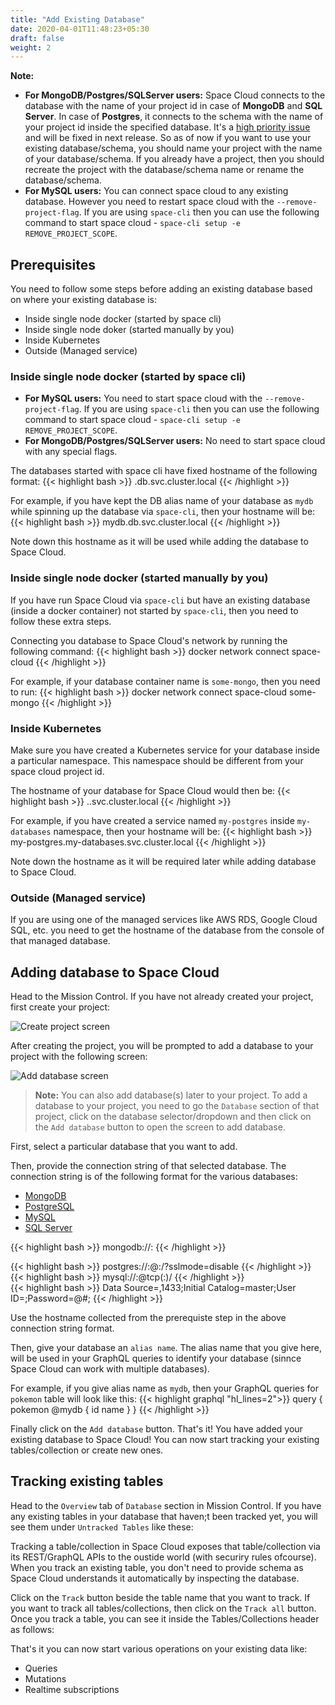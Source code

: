 ```yaml
---
title: "Add Existing Database"
date: 2020-04-01T11:48:23+05:30
draft: false
weight: 2
---
```


**Note:**
- **For MongoDB/Postgres/SQLServer users:** Space Cloud connects to the database with the name of your project id in case of **MongoDB** and **SQL Server**. In case of **Postgres**, it connects to the schema with the name of your project id inside the specified database. It's a [high priority issue]() and will be fixed in next release. So as of now if you want to use your existing database/schema, you should name your project with the name of your database/schema. If you already have a project, then you should recreate the project with the database/schema name or rename the database/schema.
- **For MySQL users:** You can connect space cloud to any existing database. However you need to restart space cloud with the `--remove-project-flag`. If you are using `space-cli` then you can use the following command to start space cloud - `space-cli setup -e REMOVE_PROJECT_SCOPE`.

## Prerequisites

You need to follow some steps before adding an existing database based on where your existing database is:

- Inside single node docker (started by space cli)
- Inside single node doker (started manually by you)
- Inside Kubernetes
- Outside (Managed service)

### Inside single node docker (started by space cli)

- **For MySQL users:** You need to start space cloud with the `--remove-project-flag`. If you are using `space-cli` then you can use the following command to start space cloud - `space-cli setup -e REMOVE_PROJECT_SCOPE`.
- **For MongoDB/Postgres/SQLServer users:** No need to start space cloud with any special flags.

The databases started with space cli have fixed hostname of the following format:
{{< highlight bash >}}
<db-alias-name>.db.svc.cluster.local
{{< /highlight >}}

For example, if you have kept the DB alias name of your database as `mydb` while spinning up the database via `space-cli`, then your hostname will be:
{{< highlight bash >}}
mydb.db.svc.cluster.local
{{< /highlight >}}

Note down this hostname as it will be used while adding the database to Space Cloud.

### Inside single node docker (started manually by you)

If you have run Space Cloud via `space-cli` but have an existing database (inside a docker container) not started by `space-cli`, then you need to follow these extra steps.

Connecting you database to Space Cloud's network by running the following command:
{{< highlight bash >}}
docker network connect space-cloud <your-database-container-name>
{{< /highlight >}}

For example, if your database container name is `some-mongo`, then you need to run:
{{< highlight bash >}}
docker network connect space-cloud some-mongo
{{< /highlight >}}

### Inside Kubernetes
Make sure you have created a Kubernetes service for your database inside a particular namespace. This namespace should be different from your space cloud project id.

The hostname of your database for Space Cloud would then be:
{{< highlight bash >}}
<service-name>.<namespace>.svc.cluster.local
{{< /highlight >}}

For example, if you have created a service named `my-postgres` inside `my-databases` namespace, then your hostname will be:
{{< highlight bash >}}
my-postgres.my-databases.svc.cluster.local
{{< /highlight >}}

Note down the hostname as it will be required later while adding database to Space Cloud.

### Outside (Managed service)

If you are using one of the managed services like AWS RDS, Google Cloud SQL, etc. you need to get the hostname of the database from the console of that managed database.

## Adding database to Space Cloud

Head to the Mission Control. If you have not already created your project, first create your project:

![Create project screen](/images/screenshots/create-project.png)

After creating the project, you will be prompted to add a database to your project with the following screen:

![Add database screen](/images/screenshots/add-database.png)

> **Note:** You can also add database(s) later to your project. To add a database to your project, you need to go the `Database` section of that project, click on the database selector/dropdown and then click on the `Add database` button to open the screen to add database.

First, select a particular database that you want to add.

Then, provide the connection string of that selected database. The connection string is of the following format for the various databases:

<div class="row tabs-wrapper">
  <div class="col s12" style="padding:0">
    <ul class="tabs">
      <li class="tab col s2"><a class="active" href="#conn-mongo">MongoDB</a></li>
      <li class="tab col s2"><a href="#conn-postgres">PostgreSQL</a></li>
      <li class="tab col s2"><a href="#conn-mysql">MySQL</a></li>
      <li class="tab col s2"><a href="#conn-sqlserver">SQL Server</a></li>
    </ul>
  </div>
  <div id="conn-mongo" class="col s12" style="padding:0">

{{< highlight bash >}}
mongodb://<hostname>:<port>
{{< /highlight >}}
  </div>
  <div id="conn-postgres" class="col s12" style="padding:0">
{{< highlight bash >}}
postgres://<username>:<password>@<hostname>:<port>/<database>?sslmode=disable
{{< /highlight >}}
  </div>
  <div id="conn-mysql" class="col s12" style="padding:0">
{{< highlight bash >}}
mysql://<username>:<password>@tcp(<hostname>:<password>)/<database>
{{< /highlight >}}
  </div>
  <div id="conn-sqlserver" class="col s12" style="padding:0">
{{< highlight bash >}}
Data Source=<host>,1433;Initial Catalog=master;User ID=<username>;Password=<password>@#;
{{< /highlight >}}
  </div>
</div>

Use the hostname collected from the prerequiste step in the above connection string format.

Then, give your database an `alias name`. The alias name that you give here, will be used in your GraphQL queries to identify your database (sinnce Space Cloud can work with multiple databases). 

For example, if you give alias name as `mydb`, then your GraphQL queries for `pokemon` table will look like this:
{{< highlight graphql "hl_lines=2">}}
query {
  pokemon @mydb {
    id
    name
  }
}
{{< /highlight >}}

Finally click on the `Add database` button. That's it! You have added your existing database to Space Cloud! You can now start tracking your existing tables/collection or create new ones.

## Tracking existing tables

Head to the `Overview` tab of `Database` section in Mission Control. If you have any existing tables in your database that haven;t been tracked yet, you will see them under `Untracked Tables` like these:

Tracking a table/collection in Space Cloud exposes that table/collection via its REST/GraphQL APIs to the oustide world (with securiry rules ofcourse). When you track an existing table, you don't need to provide schema as Space Cloud understands it automatically by inspecting the database.

Click on the `Track` button beside the table name that you want to track. If you want to track all tables/collections, then click on the `Track all` button. Once you track a table, you can see it inside the Tables/Collections header as follows:

That's it you can now start various operations on your existing data like:
- Queries
- Mutations
- Realtime subscriptions